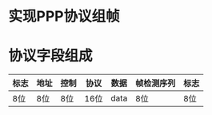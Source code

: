# 实现PPP协议组帧
# 协议字段组成
| 标志 | 地址 | 控制| 协议 | 数据 | 帧检测序列 | 标志 |
| --- | ---- | -- | ---- | --- | -------- | --- |
| 8位  |  8位 | 8位 | 16位 | data | 8位     | 8位 |